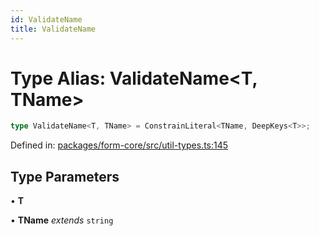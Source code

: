 ```yaml
---
id: ValidateName
title: ValidateName
---
```


<!-- DO NOT EDIT: this page is autogenerated from the type comments -->

# Type Alias: ValidateName\<T, TName\>

```ts
type ValidateName<T, TName> = ConstrainLiteral<TName, DeepKeys<T>>;
```

Defined in: [packages/form-core/src/util-types.ts:145](https://github.com/TanStack/form/blob/main/packages/form-core/src/util-types.ts#L145)

## Type Parameters

• **T**

• **TName** *extends* `string`
